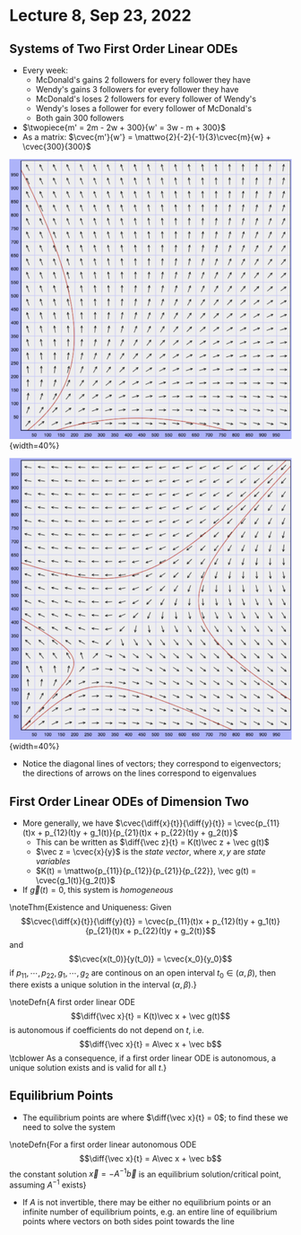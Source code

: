 # Lecture 8, Sep 23, 2022

## Systems of Two First Order Linear ODEs

* Every week:
	* McDonald's gains 2 followers for every follower they have
	* Wendy's gains 3 followers for every follower they have
	* McDonald's loses 2 followers for every follower of Wendy's
	* Wendy's loses a follower for every follower of McDonald's
	* Both gain 300 followers
* $\twopiece{m' = 2m - 2w + 300}{w' = 3w - m + 300}$
* As a matrix: $\cvec{m'}{w'} = \mattwo{2}{-2}{-1}{3}\cvec{m}{w} + \cvec{300}{300}$

![Direction field and trajectories/orbits in state space/phase plane](imgs/lec8_1.png){width=40%}

![Direction field and trajectories for $\cvec{m'}{w'} = \mattwo{1}{-2}{-1}{0}\cvec{m}{w} + \cvec{300}{300}$](imgs/lec8_2.png){width=40%}

* Notice the diagonal lines of vectors; they correspond to eigenvectors; the directions of arrows on the lines correspond to eigenvalues

## First Order Linear ODEs of Dimension Two

* More generally, we have $\cvec{\diff{x}{t}}{\diff{y}{t}} = \cvec{p_{11}(t)x + p_{12}(t)y + g_1(t)}{p_{21}(t)x + p_{22}(t)y + g_2(t)}$
	* This can be written as $\diff{\vec z}{t} = K(t)\vec z + \vec g(t)$
	* $\vec z = \cvec{x}{y}$ is the *state vector*, where $x, y$ are *state variables*
	* $K(t) = \mattwo{p_{11}}{p_{12}}{p_{21}}{p_{22}}, \vec g(t) = \cvec{g_1(t)}{g_2(t)}$
* If $\vec g(t) = 0$, this system is *homogeneous*

\noteThm{Existence and Uniqueness: Given $$\cvec{\diff{x}{t}}{\diff{y}{t}} = \cvec{p_{11}(t)x + p_{12}(t)y + g_1(t)}{p_{21}(t)x + p_{22}(t)y + g_2(t)}$$ and $$\cvec{x(t_0)}{y(t_0)} = \cvec{x_0}{y_0}$$ if $p_{11}, \cdots, p_{22}, g_1, \cdots, g_2$ are continous on an open interval $t_0 \in (\alpha, \beta)$, then there exists a unique solution in the interval $(\alpha, \beta)$.}

\noteDefn{A first order linear ODE $$\diff{\vec x}{t} = K(t)\vec x + \vec g(t)$$ is autonomous if coefficients do not depend on $t$, i.e. $$\diff{\vec x}{t} = A\vec x + \vec b$$ \tcblower As a consequence, if a first order linear ODE is autonomous, a unique solution exists and is valid for all $t$.}

## Equilibrium Points

* The equilibrium points are where $\diff{\vec x}{t} = 0$; to find these we need to solve the system

\noteDefn{For a first order linear autonomous ODE $$\diff{\vec x}{t} = A\vec x + \vec b$$ the constant solution $\vec x = -A^{-1}\vec b$ is an equilibrium solution/critical point, assuming $A^{-1}$ exists}

* If $A$ is not invertible, there may be either no equilibrium points or an infinite number of equilibrium points, e.g. an entire line of equilibrium points where vectors on both sides point towards the line

